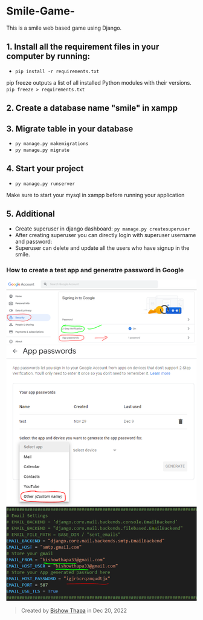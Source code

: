 # Smile-Game-
This is a smile web based game using Django.

## 1. Install all the requirement files in your computer by running:
- `pip install -r requirements.txt`

pip freeze outputs a list of all installed Python modules with their versions.
`pip freeze > requirements.txt`

## 2. Create a database name "smile" in xampp

## 3. Migrate table in your database

- `py manage.py makemigrations`
- `py manage.py migrate`

## 4. Start your project

- `py manage.py runserver`

Make sure to start your mysql in xampp before running your application

## 5. Additional
 - Create superuser in django dashboard: `py manage.py createsuperuser`
 - After creating superuser you can directly login with superuser username and password:
 - Superuser can delete and update all the users who have signup in the smile.

### How to create a test app and generatre password in Google
![Step1:](/smile/assets/images/kajg948rn5r09385.PNG)
![Step2:](/smile/assets/images/sajklf92384092.PNG)
![Step3:](/smile/assets/images/kjas9w38r90w.PNG)
 
> Created by [Bishow Thapa](http://bishowthapa.com.np/) in Dec 20, 2022
